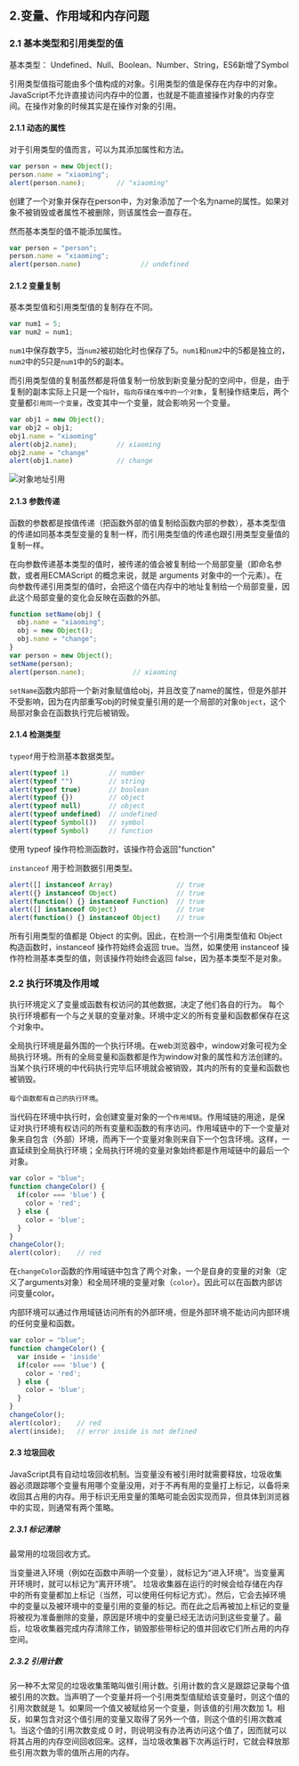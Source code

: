 ## 2.变量、作用域和内存问题

### 2.1  基本类型和引用类型的值

基本类型： Undefined、Null、Boolean、Number、String，ES6新增了Symbol

引用类型值指可能由多个值构成的对象。引用类型的值是保存在内存中的对象。JavaScript不允许直接访问内存中的位置，也就是不能直接操作对象的内存空间。在操作对象的时候其实是在操作对象的引用。

#### 2.1.1 动态的属性
对于引用类型的值而言，可以为其添加属性和方法。
```javascript
var person = new Object();
person.name = "xiaoming";
alert(person.name);        // "xiaoming"
```
创建了一个对象并保存在person中，为对象添加了一个名为name的属性。如果对象不被销毁或者属性不被删除，则该属性会一直存在。

然而基本类型的值不能添加属性。
```javascript
var person = "person";
person.name = "xiaoming";
alert(person.name)               // undefined
```

#### 2.1.2 变量复制
基本类型值和引用类型值的复制存在不同。

```javascript
var num1 = 5;
var num2 = num1;
```
`num1`中保存数字5，当`num2`被初始化时也保存了5。`num1`和`num2`中的5都是独立的，`num2`中的5只是`num1`中的5的副本。

而引用类型值的复制虽然都是将值复制一份放到新变量分配的空间中，但是，由于复制的副本实际上只是一个`指针`，`指向存储在堆中的一个对象`，复制操作结束后，两个变量都`引用同一个变量`，改变其中一个变量，就会影响另一个变量。
```javascript
var obj1 = new Object();
var obj2 = obj1;
obj1.name = "xiaoming"
alert(obj2.name);          // xiaoming
obj2.name = "change"
alert(obj1.name)           // change
```
![对象地址引用](https://img-blog.csdnimg.cn/20210304205841905.png?x-oss-process=image/watermark,type_ZmFuZ3poZW5naGVpdGk,shadow_10,text_aHR0cHM6Ly9ibG9nLmNzZG4ubmV0L3FxXzQyODgwNzE0,size_16,color_FFFFFF,t_70)

#### 2.1.3 参数传递

函数的参数都是按值传递（把函数外部的值复制给函数内部的参数），基本类型值的传递如同基本类型变量的复制一样，而引用类型值的传递也跟引用类型变量值的复制一样。

在向参数传递基本类型的值时，被传递的值会被复制给一个局部变量（即命名参数，或者用ECMAScript 的概念来说，就是 arguments 对象中的一个元素）。在向参数传递引用类型的值时，会把这个值在内存中的地址复制给一个局部变量，因此这个局部变量的变化会反映在函数的外部。

```javascript
function setName(obj) {
  obj.name = "xiaoming";
  obj = new Object();
  obj.name = "change";
}
var person = new Object();
setName(person);
alert(person.name);            // xiaoming
```
`setName`函数内部将一个新对象赋值给obj，并且改变了name的属性，但是外部并不受影响，因为在内部重写obj的时候变量引用的是一个局部的对象`Object`，这个局部对象会在函数执行完后被销毁。


#### 2.1.4 检测类型
 `typeof`用于检测基本数据类型。
 ```javascript
 alert(typeof 1)          // number
 alert(typeof "")         // string
 alert(typeof true)       // boolean
 alert(typeof {})         // object
 alert(typeof null)       // object
 alert(typeof undefined)  // undefined
 alert(typeof Symbol())   // symbol
 alert(typeof Symbol)     // function
 ```
 使用 typeof 操作符检测函数时，该操作符会返回"function"

`instanceof` 用于检测数据引用类型。
```javascript
alert([] instanceof Array)                // true
alert({} instanceof Object)               // true
alert(function() {} instanceof Function)  // true
alert([] instanceof Object)               // true
alert(function() {} instanceof Object)    // true
```
所有引用类型的值都是 Object 的实例。因此，在检测一个引用类型值和 Object 构造函数时，instanceof 操作符始终会返回 true。当然，如果使用 instanceof 操作符检测基本类型的值，则该操作符始终会返回 false，因为基本类型不是对象。

### 2.2  执行环境及作用域
执行环境定义了变量或函数有权访问的其他数据，决定了他们各自的行为。
每个执行环境都有一个与之关联的变量对象。环境中定义的所有变量和函数都保存在这个对象中。

全局执行环境是最外围的一个执行环境。在web浏览器中，window对象可视为全局执行环境。所有的全局变量和函数都是作为window对象的属性和方法创建的。
当某个执行环境的中代码执行完毕后环境就会被销毁，其内的所有的变量和函数也被销毁。

`每个函数都有自己的执行环境`。

当代码在环境中执行时，会创建变量对象的一个`作用域链`。作用域链的用途，是保证对执行环境有权访问的所有变量和函数的有序访问。作用域链中的下一个变量对象来自包含（外部）环境，而再下一个变量对象则来自下一个包含环境。这样，一直延续到全局执行环境；全局执行环境的变量对象始终都是作用域链中的最后一个对象。

```javascript
var color = "blue";
function changeColor() {
  if(color === 'blue') {
    color = 'red';
  } else {
    color = 'blue';
  }
}
changeColor();
alert(color);    // red
```
在`changeColor`函数的作用域链中包含了两个对象，一个是自身的变量的对象（定义了arguments对象）和全局环境的变量对象（`color`）。因此可以在函数内部访问变量color。


内部环境可以通过作用域链访问所有的外部环境，但是外部环境不能访问内部环境的任何变量和函数。
```javascript
var color = "blue";
function changeColor() {
  var inside = 'inside'
  if(color === 'blue') {
    color = 'red';
  } else {
    color = 'blue';
  }
}
changeColor();
alert(color);    // red
alert(inside);   // error inside is not defined
```

#### 2.3 垃圾回收

JavaScript具有自动垃圾回收机制。当变量没有被引用时就需要释放，垃圾收集器必须跟踪哪个变量有用哪个变量没用，对于不再有用的变量打上标记，以备将来收回其占用的内存。用于标识无用变量的策略可能会因实现而异，但具体到浏览器中的实现，则通常有两个策略。

##### 2.3.1 标记清除
最常用的垃圾回收方式。

当变量进入环境（例如在函数中声明一个变量），就标记为“进入环境”。当变量离开环境时，就可以标记为“离开环境”。
垃圾收集器在运行的时候会给存储在内存中的所有变量都加上标记（当然，可以使用任何标记方式）。然后，它会去掉环境中的变量以及被环境中的变量引用的变量的标记。而在此之后再被加上标记的变量将被视为准备删除的变量，原因是环境中的变量已经无法访问到这些变量了。最后，垃圾收集器完成内存清除工作，销毁那些带标记的值并回收它们所占用的内存空间。

##### 2.3.2 引用计数

另一种不太常见的垃圾收集策略叫做引用计数。引用计数的含义是跟踪记录每个值被引用的次数。当声明了一个变量并将一个引用类型值赋给该变量时，则这个值的引用次数就是 1。如果同一个值又被赋给另一个变量，则该值的引用次数加 1。相反，如果包含对这个值引用的变量又取得了另外一个值，则这个值的引用次数减 1。当这个值的引用次数变成 0 时，则说明没有办法再访问这个值了，因而就可以将其占用的内存空间回收回来。这样，当垃圾收集器下次再运行时，它就会释放那些引用次数为零的值所占用的内存。
